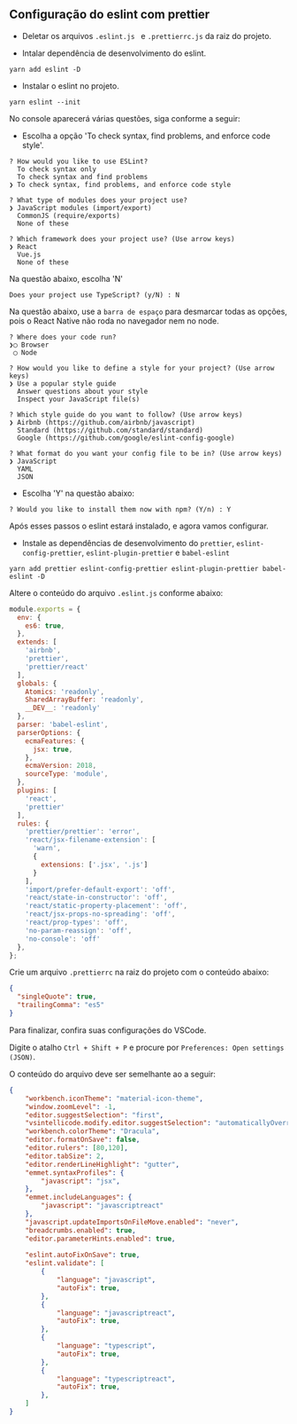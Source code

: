 ## Configuração do eslint com prettier



- Deletar os arquivos `.eslint.js ` e `.prettierrc.js` da raiz do projeto.

- Intalar dependência de desenvolvimento do eslint.

```
yarn add eslint -D
```

- Instalar o eslint no projeto.

```
yarn eslint --init
```

No console aparecerá várias questões, siga conforme a seguir:

- Escolha a opção 'To check syntax, find problems, and enforce code style'.

```shel
? How would you like to use ESLint? 
  To check syntax only 
  To check syntax and find problems 
❯ To check syntax, find problems, and enforce code style 
```

```shel
? What type of modules does your project use? 
❯ JavaScript modules (import/export) 
  CommonJS (require/exports) 
  None of these 
```
```shel
? Which framework does your project use? (Use arrow keys)
❯ React 
  Vue.js 
  None of these 
```
Na questão abaixo, escolha 'N'

```shel
Does your project use TypeScript? (y/N) : N
```
Na questão abaixo, use a `barra de espaço` para desmarcar todas as opções, pois o React Native não roda no navegador nem no node.

```shel
? Where does your code run? 
❯◯ Browser
 ◯ Node
```

```shel
? How would you like to define a style for your project? (Use arrow keys)
❯ Use a popular style guide 
  Answer questions about your style 
  Inspect your JavaScript file(s)
```

```shel
? Which style guide do you want to follow? (Use arrow keys)
❯ Airbnb (https://github.com/airbnb/javascript) 
  Standard (https://github.com/standard/standard) 
  Google (https://github.com/google/eslint-config-google) 
```

```shel
? What format do you want your config file to be in? (Use arrow keys)
❯ JavaScript 
  YAML 
  JSON 
```

- Escolha 'Y' na questão abaixo:
```shel
? Would you like to install them now with npm? (Y/n) : Y
```

Após esses passos o eslint estará instalado, e agora vamos configurar.

- Instale as dependências de desenvolvimento do `prettier`, `eslint-config-prettier`, `eslint-plugin-prettier` e `babel-eslint`

```shel
yarn add prettier eslint-config-prettier eslint-plugin-prettier babel-eslint -D
```

Altere o conteúdo do arquivo `.eslint.js` conforme abaixo:

```js
module.exports = {
  env: {
    es6: true,
  },
  extends: [
    'airbnb',
    'prettier',
    'prettier/react'
  ],
  globals: {
    Atomics: 'readonly',
    SharedArrayBuffer: 'readonly',
    __DEV__: 'readonly'
  },
  parser: 'babel-eslint',
  parserOptions: {
    ecmaFeatures: {
      jsx: true,
    },
    ecmaVersion: 2018,
    sourceType: 'module',
  },
  plugins: [
    'react',
    'prettier'
  ],
  rules: {
    'prettier/prettier': 'error',
    'react/jsx-filename-extension': [
      'warn',
      {
        extensions: ['.jsx', '.js']
      }
    ],
    'import/prefer-default-export': 'off',
    'react/state-in-constructor': 'off',
    'react/static-property-placement': 'off',
    'react/jsx-props-no-spreading': 'off',
    'react/prop-types': 'off',
    'no-param-reassign': 'off',
    'no-console': 'off'
  },
};

```

Crie um arquivo `.prettierrc` na raiz do projeto com o conteúdo abaixo:

```json
{
  "singleQuote": true,
  "trailingComma": "es5"
}
```

Para finalizar, confira suas configurações do VSCode.

Digite o atalho `Ctrl + Shift + P` e procure por `Preferences: Open settings (JSON)`.

O conteúdo do arquivo deve ser semelhante ao a seguir:

```json
{
    "workbench.iconTheme": "material-icon-theme",
    "window.zoomLevel": -1,
    "editor.suggestSelection": "first",
    "vsintellicode.modify.editor.suggestSelection": "automaticallyOverrodeDefaultValue",
    "workbench.colorTheme": "Dracula",
    "editor.formatOnSave": false,
    "editor.rulers": [80,120],
    "editor.tabSize": 2,
    "editor.renderLineHighlight": "gutter",
    "emmet.syntaxProfiles": {
        "javascript": "jsx",
    },
    "emmet.includeLanguages": {
        "javascript": "javascriptreact"
    },
    "javascript.updateImportsOnFileMove.enabled": "never",
    "breadcrumbs.enabled": true,
    "editor.parameterHints.enabled": true,
    
    "eslint.autoFixOnSave": true,
    "eslint.validate": [
        {
            "language": "javascript",
            "autoFix": true,
        },
        {
            "language": "javascriptreact",
            "autoFix": true,
        },
        {
            "language": "typescript",
            "autoFix": true,
        },
        {
            "language": "typescriptreact",
            "autoFix": true,
        },        
    ]
}

```